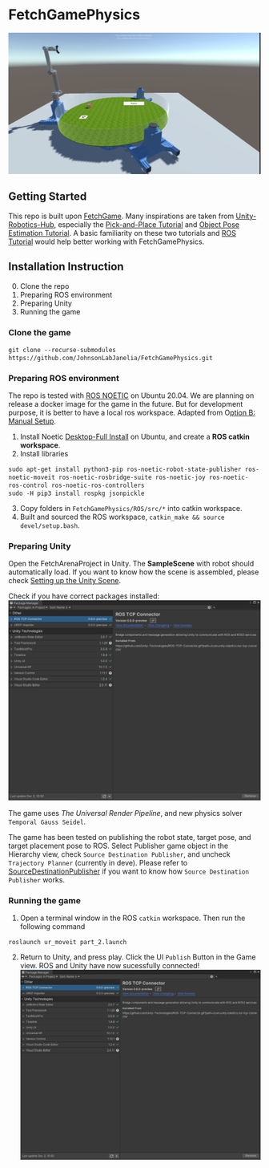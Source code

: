 # FetchGamePhysics
![Digital Twin](https://github.com/JohnsonLabJanelia/FetchGamePhysics/blob/main/images/rig_room.png)


## Getting Started 
This repo is built upon [FetchGame](https://github.com/JohnsonLabJanelia/FetchGame). Many inspirations are taken from [Unity-Robotics-Hub](https://github.com/Unity-Technologies/Unity-Robotics-Hub), especially the [Pick-and-Place Tutorial](https://github.com/Unity-Technologies/Unity-Robotics-Hub/blob/main/tutorials/pick_and_place/README.md) and [Object Pose Estimation Tutorial](https://github.com/Unity-Technologies/Robotics-Object-Pose-Estimation). A basic familiarity on these two tutorials and [ROS Tutorial](http://wiki.ros.org/ROS/Tutorials) would help better working with FetchGamePhysics.  

## Installation Instruction 
0. Clone the repo 
1. Preparing ROS environment
2. Preparing Unity 
3. Running the game 

### Clone the game 
```
git clone --recurse-submodules https://github.com/JohnsonLabJanelia/FetchGamePhysics.git
```

### Preparing ROS environment 
The repo is tested with [ROS NOETIC](http://wiki.ros.org/noetic) on Ubuntu 20.04. We are planning on release a docker image for the game in the future. But for development purpose, it is better to have a local ros workspace. Adapted from O[ption B: Manual Setup](https://github.com/Unity-Technologies/Unity-Robotics-Hub/blob/main/tutorials/pick_and_place/0_ros_setup.md). 

1. Install Noetic [Desktop-Full Install](http://wiki.ros.org/noetic/Installation/Ubuntu) on Ubuntu, and create a **ROS catkin workspace**. 
2. Install libraries

```
sudo apt-get install python3-pip ros-noetic-robot-state-publisher ros-noetic-moveit ros-noetic-rosbridge-suite ros-noetic-joy ros-noetic-ros-control ros-noetic-ros-controllers
sudo -H pip3 install rospkg jsonpickle
```
3. Copy folders in `FetchGamePhysics/ROS/src/*` into catkin workspace. 
4. Built and sourced the ROS workspace, `catkin_make && source devel/setup.bash`. 

### Preparing Unity 
Open the FetchArenaProject in Unity. The **SampleScene** with robot should automatically load. If you want to know how the scene is assembled, please check [Setting up the Unity Scene](https://github.com/Unity-Technologies/Unity-Robotics-Hub/blob/main/tutorials/pick_and_place/1_urdf.md). 

Check if you have correct packages installed:
![Package Manager](https://github.com/JohnsonLabJanelia/FetchGamePhysics/blob/main/images/package_manager.png)

The game uses *The Universal Render Pipeline*, and new physics solver `Temporal Gauss Seidel`.  

The game has been tested on publishing the robot state, target pose, and target placement pose to ROS. Select Publisher game object in the Hierarchy view, check `Source Destination Publisher`, and uncheck `Trajectory Planner` (currently in deve). Please refer to [SourceDestinationPublisher](https://github.com/Unity-Technologies/Unity-Robotics-Hub/blob/main/tutorials/pick_and_place/2_ros_tcp.md) if you want to know how `Source Destination Publisher` works. 

### Running the game 
1. Open a terminal window in the ROS `catkin` workspace. Then run the following command 
```
roslaunch ur_moveit part_2.launch
```
2. Return to Unity, and press play. Click the UI `Publish` Button in the Game view. 
ROS and Unity have now sucessfully connected! 
![UnityRosIntegration](https://github.com/JohnsonLabJanelia/FetchGamePhysics/blob/main/images/package_manager.png)



